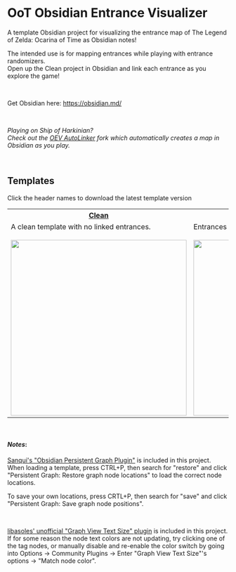 # OoT Obsidian Entrance Visualizer
A template Obsidian project for visualizing the entrance map of The Legend of Zelda: Ocarina of Time as Obsidian notes!

The intended use is for mapping entrances while playing with entrance randomizers.<br>
Open up the Clean project in Obsidian and link each entrance as you explore the game!

<br>

Get Obsidian here: https://obsidian.md/

<br>

_Playing on Ship of Harkinian?<br>
Check out the [OEV AutoLinker](https://github.com/reezic/OEV-AutoLinker) fork which automatically creates a map in Obsidian as you play._

<br>

## Templates 
Click the header names to download the latest template version
<table>
  <tr>
    <th><a href="https://github.com/reezic/OoT-OEV/releases/download/1.1/Clean.zip">Clean</a></th>
    <th><a href="https://github.com/reezic/OoT-OEV/releases/download/1.1/Real.Map.zip/">Real Map</a></th>
  </tr>
  <tr>
    <td>
      A clean template with no linked entrances.<br><br>
      <img src="https://github.com/user-attachments/assets/86dce5b6-8af8-4dd2-82cb-a90afc2437fa" width="400">
    </td>
    <td>
      Entrances are linked as they are in the real game!<br><br>
      <img src="https://github.com/user-attachments/assets/83c7d972-ee91-4a8c-8b11-5707d58a5346" width="400">
    </td>
  </tr>
</table>

<br>

#### _Notes_:
[Sanqui's "Obsidian Persistent Graph Plugin"](https://github.com/libasoles/graph-view-text-size) is included in this project.<br>
When loading a template, press CTRL+P, then search for "restore" and click "Persistent Graph: Restore graph node locations" to load the correct node locations.

To save your own locations, press CRTL+P, then search for "save" and click "Persistent Graph: Save graph node positions".

<br>

[libasoles' unofficial "Graph View Text Size" plugin](https://github.com/libasoles/graph-view-text-size) is included in this project.<br>
If for some reason the node text colors are not updating, try clicking one of the tag nodes, or manually disable and re-enable the color switch by going into Options -> Community Plugins -> Enter "Graph View Text Size"'s options -> "Match node color".


